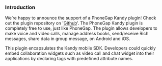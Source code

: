 ### Introduction

We’re happy to announce the support of a PhoneGap Kandy plugin! Check out the plugin repository on '[Github]'. The PhoneGap Kandy plugin is completely free to use, just like PhoneGap. The plugin allows developers to make voice and video calls, manage address books, send/receive Rich messages, share data in group message, on Android and iOS.

This plugin encapsulates the Kandy mobile SDK. Developers could quickly embed collaboration widgets such as video call and chat widget into their applications by declaring tags with predefined attribute names.

[Github]: <https://github.com/Kandy-IO/kandy-phonegap>
